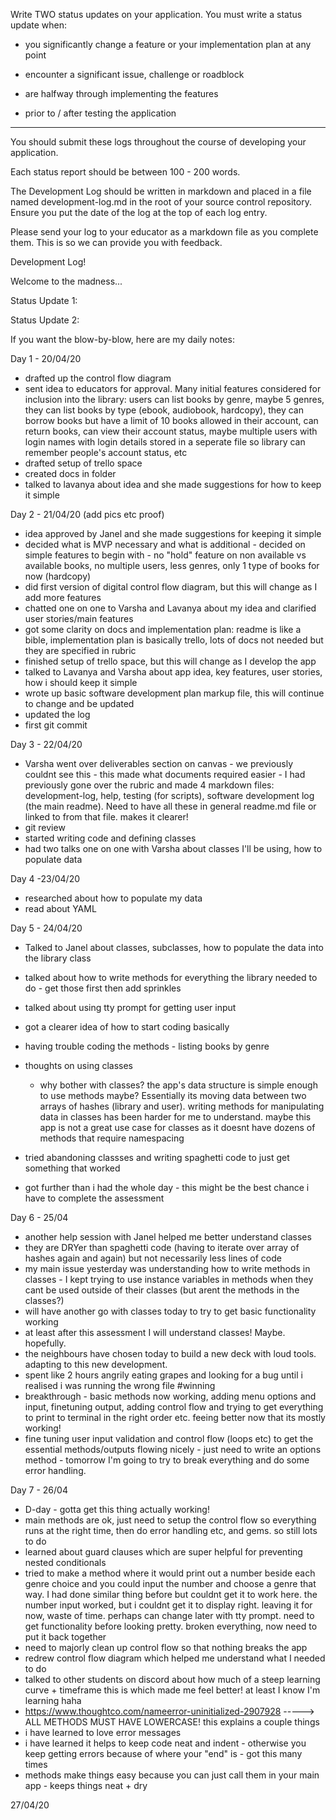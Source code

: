 Write TWO status updates on your application. You must write a status update when:
- you significantly change a feature or your implementation plan at any point

- encounter a significant issue, challenge or roadblock
- are halfway through implementing the features
- prior to / after testing the application
--------
You should submit these logs throughout the course of developing your application.

Each status report should be between 100 - 200 words.

The Development Log should be written in markdown and placed in a file named development-log.md in the root of your source control repository. Ensure you put the date of the log at the top of each log entry.

Please send your log to your educator as a markdown file as you complete them. This is so we can provide you with feedback.


Development Log!

Welcome to the madness...

Status Update 1:

Status Update 2:


If you want the blow-by-blow, here are my daily notes:

Day 1 - 20/04/20

- drafted up the control flow diagram
- sent idea to educators for approval. Many initial features considered for inclusion into the library: users can list books by genre, maybe 5 genres, they can list books by type (ebook, audiobook, hardcopy), they can borrow books but have a limit of 10 books allowed in their account, can return books, can view their account status, maybe multiple users with login names with login details stored in a seperate file so library can remember people's account status, etc
- drafted setup of trello space
- created docs in folder
- talked to lavanya about idea and she made suggestions for how to keep it simple


Day 2 - 21/04/20 (add pics etc proof)
- idea approved by Janel and she made suggestions for keeping it simple
- decided what is MVP necessary and what is additional - decided on simple features to begin with - no "hold" feature on non available vs available books, no multiple users, less genres, only 1 type of books for now (hardcopy)
- did first version of digital control flow diagram, but this will change as I add more features
- chatted one on one to Varsha and Lavanya about my idea and clarified user stories/main features
- got some clarity on docs and implementation plan: readme is like a bible, implementation plan is basically trello, lots of docs not needed but they are specified in rubric
- finished setup of trello space, but this will change as I develop the app
- talked to Lavanya and Varsha about app idea, key features, user stories, how i should keep it simple
- wrote up basic software development plan markup file, this will continue to change and be updated
- updated the log
- first git commit

Day 3 - 22/04/20
- Varsha went over deliverables section on canvas - we previously couldnt see this - this made what documents required easier - I had previously gone over the rubric and made 4 markdown files: development-log, help, testing (for scripts), software development log (the main readme). Need to have all these in general readme.md file or linked to from that file. makes it clearer!
- git review
- started writing code and defining classes
- had two talks one on one with Varsha about classes I'll be using, how to populate data 
  
Day 4 -23/04/20
- researched about how to populate my data
- read about YAML


Day 5 - 24/04/20

- Talked to Janel about classes, subclasses, how to populate the data into the library class
- talked about how to write methods for everything the library needed to do - get those first then add sprinkles
- talked about using tty prompt for getting user input
- got a clearer idea of how to start coding basically
- having trouble coding the methods - listing books by genre

- thoughts on using classes
  - why bother with classes? the app's data structure is simple enough to use methods maybe? Essentially its moving data between two arrays of hashes (library and user). writing methods for manipulating data in classes has been harder for me to understand. maybe this app is not a great use case for classes as it doesnt have dozens of methods that require namespacing
- tried abandoning classses and writing spaghetti code to just get something that worked
- got further than i had the whole day - this might be the best chance i have to complete the assessment

Day 6 - 25/04

  - another help session with Janel helped me better understand classes
  - they are DRYer than spaghetti code (having to iterate over array of hashes again and again) but not necessarily less lines of code
  - my main issue yesterday was understanding how to write methods in classes - I kept trying to use instance variables in methods when they cant be used outside of their classes (but arent the methods in the classes?)
  - will have another go with classes today to try to get basic functionality working
  - at least after this assessment I will understand classes! Maybe. hopefully.
  - the neighbours have chosen today to build a new deck with loud tools. adapting to this new development.
  - spent like 2 hours angrily eating grapes and looking for a bug until i realised i was running the wrong file #winning
- breakthrough - basic methods now working, adding menu options and input, finetuning output, adding control flow and trying to get everything to print to terminal in the right order etc. feeing better now that its mostly working!
- fine tuning user input validation and control flow (loops etc) to get the essential methods/outputs flowing nicely - just need to write an options method - tomorrow I'm going to try to break everything and do some error handling.

Day 7 - 26/04
- D-day - gotta get this thing actually working!
- main methods are ok, just need to setup the control flow so everything runs at the right time, then do error handling etc, and gems. so still lots to do
- learned about guard clauses which are super helpful for preventing nested conditionals
- tried to make a method where it would print out a number beside each genre choice and you could input the number and choose a genre that way. I had done similar thing before but couldnt get it to work here. the number input worked, but i couldnt get it to display right. leaving it for now, waste of time. perhaps can change later with tty prompt. need to get functionality before looking pretty. broken everything, now need to put it back together
- need to majorly clean up control flow so that nothing breaks the app
- redrew control flow diagram which helped me understand what I needed to do
- talked to other students on discord about how much of a steep learning curve + timeframe this is which made me feel better! at least I know I'm learning haha
- https://www.thoughtco.com/nameerror-uninitialized-2907928 -----> ALL METHODS MUST HAVE LOWERCASE! this explains a couple things
- i have learned to love error messages
- i have learned it helps to keep code neat and indent - otherwise you keep getting errors because of where your "end" is - got this many times
- methods make things easy because you can just call them in your main app - keeps things neat + dry

27/04/20

